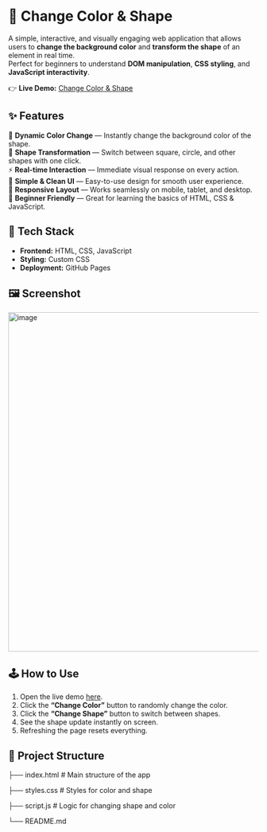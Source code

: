 # 🎨 Change Color & Shape

A simple, interactive, and visually engaging web application that allows users to **change the background color** and **transform the shape** of an element in real time.  
Perfect for beginners to understand **DOM manipulation**, **CSS styling**, and **JavaScript interactivity**.

👉 **Live Demo:** [Change Color & Shape](https://monisasmal.github.io/Change-Color-and-Shape-/)

## ✨ Features

🎨 **Dynamic Color Change** — Instantly change the background color of the shape.  
🔺 **Shape Transformation** — Switch between square, circle, and other shapes with one click.  
⚡ **Real-time Interaction** — Immediate visual response on every action.  
🧭 **Simple & Clean UI** — Easy-to-use design for smooth user experience.  
📱 **Responsive Layout** — Works seamlessly on mobile, tablet, and desktop.  
🧠 **Beginner Friendly** — Great for learning the basics of HTML, CSS & JavaScript.

## 🚀 Tech Stack

- **Frontend:** HTML, CSS, JavaScript  
- **Styling:** Custom CSS  
- **Deployment:** GitHub Pages

## 🖼️ Screenshot
<img width="1318" height="682" alt="image" src="https://github.com/user-attachments/assets/02fb4831-4a6b-4074-918b-ee56aac9508a" />

## 🕹️ How to Use

1. Open the live demo [here](https://monisasmal.github.io/Change-Color-and-Shape-/).
2. Click the **“Change Color”** button to randomly change the color.
3. Click the **“Change Shape”** button to switch between shapes.
4. See the shape update instantly on screen.
5. Refreshing the page resets everything.

## 🧾 Project Structure

├── index.html # Main structure of the app

├── styles.css # Styles for color and shape

├── script.js # Logic for changing shape and color

└── README.md



